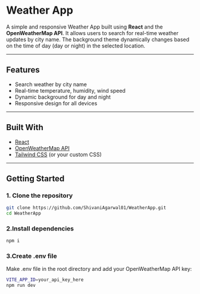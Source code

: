 # Weather App

A simple and responsive Weather App built using **React** and the **OpenWeatherMap API**. It allows users to search for real-time weather updates by city name. The background theme dynamically changes based on the time of day (day or night) in the selected location.

---

## Features

- Search weather by city name
- Real-time temperature, humidity, wind speed
- Dynamic background for day and night
- Responsive design for all devices

---

## Built With

- [React](https://reactjs.org/)
- [OpenWeatherMap API](https://openweathermap.org/api)
- [Tailwind CSS](https://tailwindcss.com/) (or your custom CSS)

---

## Getting Started

### 1. Clone the repository

```bash
git clone https://github.com/ShivaniAgarwal01/WeatherApp.git
cd WeatherApp
 ```
 
### 2.Install dependencies
```bash
npm i
```

### 3.Create .env file
Make .env file in the root directory and add your OpenWeatherMap API key:
```bash
VITE_APP_ID=your_api_key_here
npm run dev
```
